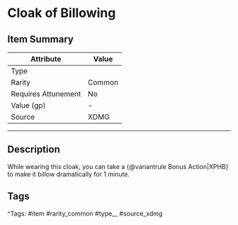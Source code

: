 # Cloak of Billowing

## Item Summary

| Attribute            | Value                        |
|----------------------|------------------------------|
| Type                 |   |
| Rarity               | Common             |
| Requires Attunement  | No                |
| Value (gp)           | -    |
| Source               | XDMG |

---

## Description

While wearing this cloak, you can take a {@variantrule Bonus Action|XPHB} to make it billow dramatically for 1 minute.

## Tags

^Tags: #item #rarity_common #type__ #source_xdmg